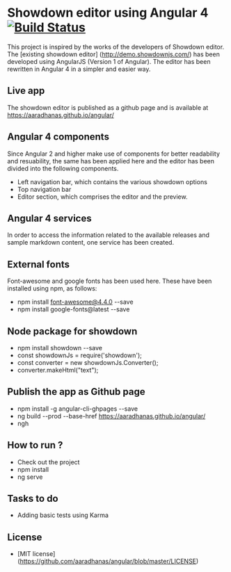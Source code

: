 # Showdown editor using Angular 4 [![Build Status](https://travis-ci.org/aaradhanas/angular.svg?branch=master)](https://travis-ci.org/aaradhanas/angular)

This project is inspired by the works of the developers of Showdown editor. The [existing showdown editor] (http://demo.showdownjs.com/) has been developed using AngularJS (Version 1 of Angular). The editor has been rewritten in Angular 4 in a simpler and easier way.

## Live app

The showdown editor is published as a github page and is available at <https://aaradhanas.github.io/angular/>

## Angular 4 components

Since Angular 2 and higher make use of components for better readability and resuability, the same has been applied here and the editor has been divided into the following components.

- Left navigation bar, which contains the various showdown options
- Top navigation bar
- Editor section, which comprises the editor and the preview.

## Angular 4 services

In order to access the information related to the available releases and sample markdown content, one service has been created.

## External fonts

Font-awesome and google fonts has been used here. These have been installed using npm, as follows:

- npm install font-awesome@4.4.0 --save
- npm install google-fonts@latest --save

## Node package for showdown

- npm install showdown --save
- const showdownJs = require('showdown');
- const converter = new showdownJs.Converter(); 
- converter.makeHtml("text");

## Publish the app as Github page

- npm install -g angular-cli-ghpages --save 
- ng build --prod --base-href https://aaradhanas.github.io/angular/
- ngh

## How to run ?

- Check out the project
- npm install
- ng serve

## Tasks to do

- Adding basic tests using Karma

## License

- [MIT license] (https://github.com/aaradhanas/angular/blob/master/LICENSE)